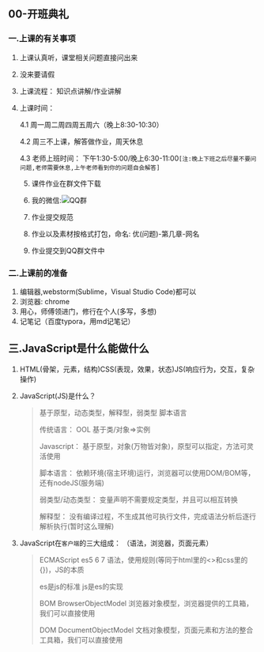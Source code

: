 ## 00-开班典礼

### 一.上课的有关事项

 1. 上课认真听，课堂相关问题直接问出来

 2. 没来要请假

 3. 上课流程： 知识点讲解/作业讲解

 4. 上课时间： 

    4.1  周一周二周四周五周六（晚上8:30-10:30）

    4.2 周三不上课，解答做作业，周天休息

    4.3 老师上班时间： 下午1:30-5:00/晚上6:30-11:00`[注:晚上下班之后尽量不要问问题,老师需要休息,上午老师看到你的问题自会解答]`

    5. 课件作业在群文件下载
    6. 我的微信:![](G:\JS备课\images\Gin-wx.jpg)QQ群

    7. 作业提交规范

      1. 作业以及素材按格式打包，命名: 优(问题)-第几章-网名
      2. 作业提交到QQ群文件中

### 二.上课前的准备
  1. 编辑器,webstorm(Sublime，Visual Studio Code)都可以
  2. 浏览器: chrome
  3. 用心，师傅领进门，修行在个人(多写，多想)
  4. 记笔记（百度typora，用md记笔记）

## 三.JavaScript是什么能做什么

1. HTML(骨架，元素，结构)CSS(表现，效果，状态)JS(响应行为，交互，复杂操作)

2. JavaScript(JS)是什么？

   > 基于原型，动态类型，解释型，弱类型 脚本语言 
   >
   > 	传统语言： OOL 基于类/对象=>实例
   >		
   > 	Javascript： 基于原型，对象(万物皆对象)，原型可以指定，方法可灵活使用
   >	
   > 	脚本语言： 依赖环境(宿主环境)运行，浏览器可以使用DOM/BOM等，还有nodeJS(服务端)
   >	
   > 	弱类型/动态类型： 变量声明不需要规定类型，并且可以相互转换
   >	
   > 	解释型： 没有编译过程，不生成其他可执行文件，完成语法分析后逐行解析执行(暂时这么理解)

3. JavaScript在`客户端`的三大组成： （语法，浏览器，页面元素）

   > ECMAScript es5 6 7	语法，使用规则(等同于html里的<>和css里的{})，JS的本质
   >
   > es是js的标准 js是es的实现
   >
   > BOM	BrowserObjectModel 浏览器对象模型，浏览器提供的工具箱，我们可以直接使用
   >
   > DOM	DocumentObjectModel 文档对象模型，页面元素和方法的整合工具箱，我们可以直接使用



